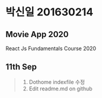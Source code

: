# 박신일 201630214  
## Movie App 2020

React Js Fundamentals Course 2020

## 11th Sep 
>1. Dothome indexfile 수정
>2. Edit readme.md on github
 